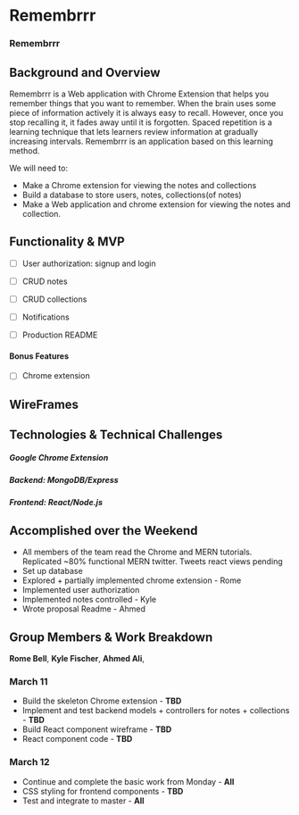 # Remembrrr

### Remembrrr

## Background and Overview

Remembrrr is a Web application with Chrome Extension that helps you remember things that you want to remember.
When the brain uses some piece of information actively it is always easy to recall. However, once you stop recalling it, it fades away until it is forgotten. Spaced repetition is a learning technique that lets learners review information at gradually increasing intervals.
Remembrrr is an application based on this learning method.

We will need to: 
  * Make a Chrome extension for viewing the notes and collections
  * Build a database to store users, notes, collections(of notes)
  * Make a Web application and chrome extension for viewing the notes and collection. 

## Functionality & MVP

   - [ ] User authorization: signup and login
   - [ ] CRUD notes 
   - [ ] CRUD collections
   - [ ] Notifications
   - [ ] Production README


#### Bonus Features
   - [ ] Chrome extension  

## WireFrames


## Technologies & Technical Challenges

  ##### Google Chrome Extension
  ##### Backend: MongoDB/Express
  ##### Frontend: React/Node.js 


## Accomplished over the Weekend

  - All members of the team read the Chrome and MERN tutorials. Replicated ~80% functional MERN twitter. Tweets react views pending
  - Set up database
  - Explored + partially implemented chrome extension - Rome
  - Implemented user authorization  
  - Implemented notes controlled - Kyle
  - Wrote proposal Readme - Ahmed


## Group Members & Work Breakdown

**Rome Bell**,
**Kyle Fischer**,
**Ahmed Ali**,


### March 11
  - Build the skeleton Chrome extension - **TBD**
  - Implement and test backend models + controllers for notes + collections - **TBD**
  - Build React component wireframe - **TBD**
  - React component code - **TBD**


### March 12
  - Continue and complete the basic work from Monday - **All**
  - CSS styling for frontend components - **TBD**
  - Test and integrate to master - **All**




